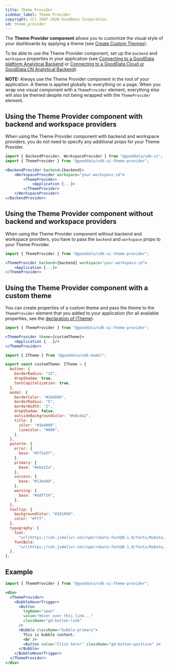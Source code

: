 ```yaml
---
title: Theme Provider
sidebar_label: Theme Provider
copyright: (C) 2007-2020 GoodData Corporation
id: theme_provider
---
```


The **Theme Provider component** allows you to customize the visual style of your dashboards by applying a theme (see [Create Custom Themes](https://help.gooddata.com/pages/viewpage.action?pageId=86794481)).

To be able to use the Theme Provider component, set up the `backend` and `workspace` properties in your application (see [Connecting to a GoodData platform Analytical Backend](02_start__no_boilerplate.md#Step-3.-Set-up-Analytical-Backend-and-integrate-it-into-your-application) or [Connecting to a GoodData Cloud or GoodData.CN Analytical Backend](06_cloudnative__integration.md#Step-3.-Set-up-Analytical-Backend-and-integrate-it-into-your-application)).

**NOTE:** Always use the Theme Provider component in the root of your application. A theme is applied globally to everything on a page. When you wrap one visual component with a `ThemeProvider` element, everything else will also be themed despite not being wrapped with the `ThemeProvider` element.

## Using the Theme Provider component with backend and workspace providers

When using the Theme Provider component with backend and workspace providers, you do not need to specify any additional props for your Theme Provider.

```jsx
import { BackendProvider, WorkspaceProvider } from "@gooddata/sdk-ui";
import { ThemeProvider } from "@gooddata/sdk-ui-theme-provider";

<BackendProvider backend={backend}>
    <WorkspaceProvider workspace="your-workspace-id">
        <ThemeProvider>
            <Application {...}>
        </ThemeProvider>
    </WorkspaceProvider>
</BackendProvider>
```

## Using the Theme Provider component without backend and workspace providers

When using the Theme Provider component without backend and workspace providers, you have to pass the `backend` and `workspace` props to your Theme Provider.

```jsx
import { ThemeProvider } from "@gooddata/sdk-ui-theme-provider";

<ThemeProvider backend={backend} workspace="your-workspace-id">
    <Application {...}>
</ThemeProvider>
```

## Using the Theme Provider component with a custom theme

You can create properties of a custom theme and pass the theme to the `ThemeProvider` element that you added to your application (for all available properties, see the [declaration of ITheme](https://github.com/gooddata/gooddata-ui-sdk/blob/master/libs/sdk-backend-spi/src/workspace/styling/theme.ts#L178)).

```jsx
import { ThemeProvider } from "@gooddata/sdk-ui-theme-provider";

<ThemeProvider theme={customTheme}>
    <Application {...}/>
</ThemeProvider>

```

```jsx
import { ITheme } from "@gooddata/sdk-model";

export const customTheme: ITheme = {
  button: {
    borderRadius: "15",
    dropShadow: true,
    textCapitalization: true,
  },
  modal: {
    borderColor: "#1b4096",
    borderRadius: "5",
    borderWidth: "2",
    dropShadow: false,
    outsideBackgroundColor: "#e8cda2",
    title: {
      color: "#1b4096",
      lineColor: "#000",
    },
  },
  palette: {
    error: {
      base: "#ff2e5f",
    },
    primary: {
      base: "#eba12a",
    },
    success: {
      base: "#13ed4d",
    },
    warning: {
      base: "#ddff19",
    },
  },
  tooltip: {
    backgroundColor: "#101050",
    color: "#fff",
  },
  typography: {
    font:
      "url(https://cdn.jsdelivr.net/npm/roboto-font@0.1.0/fonts/Roboto/roboto-regular-webfont.ttf)",
    fontBold:
      "url(https://cdn.jsdelivr.net/npm/roboto-font@0.1.0/fonts/Roboto/roboto-bold-webfont.ttf)",
  },
};
```

## Example

```jsx
import { ThemeProvider } from "@gooddata/sdk-ui-theme-provider";

<div>
  <ThemeProvider>
    <BubbleHoverTrigger>
      <Button
        tagName="span"
        value="Hover over this link..."
        className="gd-button-link"
      />
      <Bubble className="bubble-primary">
        This is bubble content.
        <br />
        <Button value="Click here!" className="gd-button-positive" />
      </Bubble>
    </BubbleHoverTrigger>
  </ThemeProvider>
</div>
```
